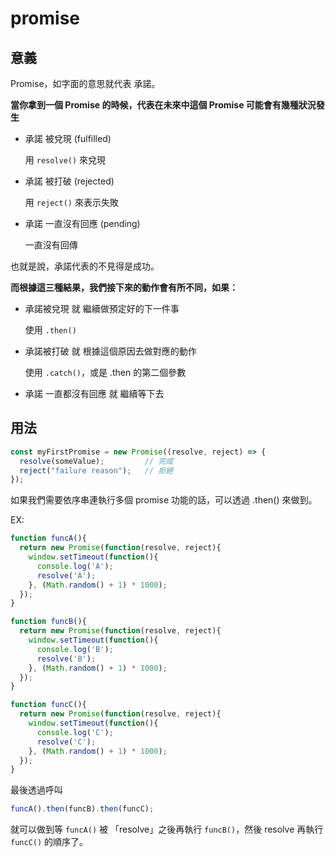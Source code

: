 # promise

## 意義

Promise，如字面的意思就代表 承諾。

**當你拿到一個 Promise 的時候，代表在未來中這個 Promise 可能會有幾種狀況發生**

* 承諾 被兌現 \(fulfilled\)

  用 `resolve()` 來兌現

* 承諾 被打破 \(rejected\)

  用 `reject()` 來表示失敗

* 承諾 一直沒有回應 \(pending\)

  一直沒有回傳

也就是說，承諾代表的不見得是成功。

**而根據這三種結果，我們接下來的動作會有所不同，如果：**

* 承諾被兌現 就 繼續做預定好的下一件事

  使用 `.then()`

* 承諾被打破 就 根據這個原因去做對應的動作

  使用 `.catch()`，或是 .then 的第二個參數

* 承諾 一直都沒有回應 就 繼續等下去

## 用法

```javascript
const myFirstPromise = new Promise((resolve, reject) => {
  resolve(someValue);         // 完成
  reject("failure reason");   // 拒絕
});
```

如果我們需要依序串連執行多個 promise 功能的話，可以透過 .then\(\) 來做到。

EX:

```javascript
function funcA(){
  return new Promise(function(resolve, reject){
    window.setTimeout(function(){
      console.log('A');
      resolve('A');
    }, (Math.random() + 1) * 1000);
  });
}

function funcB(){
  return new Promise(function(resolve, reject){
    window.setTimeout(function(){
      console.log('B');
      resolve('B');
    }, (Math.random() + 1) * 1000);
  });
}

function funcC(){
  return new Promise(function(resolve, reject){
    window.setTimeout(function(){
      console.log('C');
      resolve('C');
    }, (Math.random() + 1) * 1000);
  });
}
```

最後透過呼叫

```javascript
funcA().then(funcB).then(funcC);
```

就可以做到等 `funcA()` 被 「resolve」之後再執行 `funcB()`，然後 resolve 再執行 `funcC()` 的順序了。

